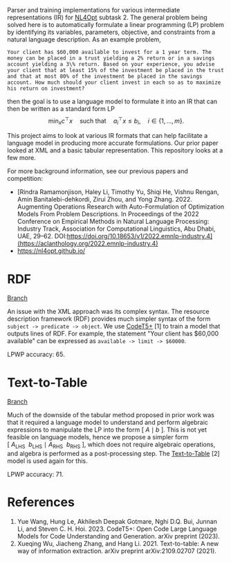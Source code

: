Parser and training implementations for various intermediate representations (IR) for [NL4Opt](https://nl4opt.github.io/) subtask 2.
The general problem being solved here is to automatically formulate a linear programming (LP) problem by identifying its variables, parameters, objective, and constraints from a natural language description. 
As an example problem,
```
Your client has $60,000 available to invest for a 1 year term. The money can be placed in a trust yielding a 2% return or in a savings account yielding a 3\% return. Based on your experience, you advise your client that at least 15% of the investment be placed in the trust and that at most 80% of the investment be placed in the savings account. How much should your client invest in each so as to maximize his return on investment?
```
then the goal is to use a language model to formulate it into an IR that can then be written as a standard form LP $$\displaystyle\min_{x} c^\top x \quad \text{such that} \quad a_i^\top x \le b_i, \quad i \in \{1, \dots, m\}.$$

This project aims to look at various IR formats that can help facilitate a language model in producing more accurate formulations. Our prior paper looked at XML and a basic tabular representation. This repository looks at a few more.

For more background information, see our previous papers and competition:
* [Rindra Ramamonjison, Haley Li, Timothy Yu, Shiqi He, Vishnu Rengan, Amin Banitalebi-dehkordi, Zirui Zhou, and Yong Zhang. 2022. Augmenting Operations Research with Auto-Formulation of Optimization Models From Problem Descriptions. In Proceedings of the 2022 Conference on Empirical Methods in Natural Language Processing: Industry Track, Association for Computational Linguistics, Abu Dhabi, UAE, 29–62. DOI:https://doi.org/10.18653/v1/2022.emnlp-industry.4](https://aclanthology.org/2022.emnlp-industry.4)
* https://nl4opt.github.io/

# RDF

[Branch](https://github.com/hlyli/nl4opt-subtask2-baseline/tree/RDF)


An issue with the XML approach was its complex syntax. The resource description framework (RDF) provides much simpler syntax of the form `subject -> predicate -> object`. We use [CodeT5+](https://huggingface.co/Salesforce/codet5p-220m) [1] to train a model that outputs lines of RDF. For example, the statement "Your client has $60,000 available" can be expressed as `available -> limit -> $60000`. 

LPWP accuracy: 65.

# Text-to-Table

[Branch](https://github.com/hlyli/nl4opt-subtask2-baseline/tree/T2T-DoubleSided)

Much of the downside of the tabular method proposed in prior work was that it required a language model to understand and perform algebraic expressions to manipulate the LP into the form $[\ A \mid b \ ]$. This is not yet feasible on language models, hence we propose a simpler form $[\ A_{\text{LHS}} \  \ b_{\text{LHS}} \  \mid \  A_{\text{RHS}} \  \  b_{\text{RHS}} \ ]$, which does not require algebraic operations, and algebra is performed as a post-processing step. The [Text-to-Table](https://github.com/shirley-wu/text_to_table) [2] model is used again for this.

LPWP accuracy: 71.

# References
1. Yue Wang, Hung Le, Akhilesh Deepak Gotmare, Nghi D.Q. Bui, Junnan Li, and Steven C. H. Hoi. 2023. CodeT5+: Open Code Large Language Models for Code Understanding and Generation. arXiv preprint (2023).
2. Xueqing Wu, Jiacheng Zhang, and Hang Li. 2021. Text-to-table: A new way of information extraction. arXiv preprint arXiv:2109.02707 (2021).